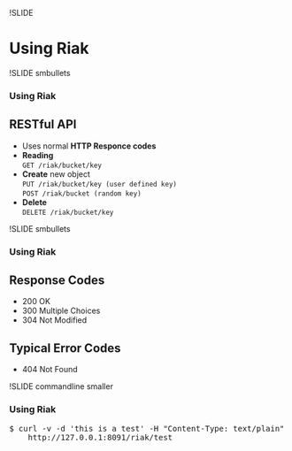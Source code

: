 !SLIDE 
# Using Riak #


!SLIDE smbullets
### Using Riak
## RESTful API

- Uses normal **HTTP Responce codes**
- **Reading**  
  `GET /riak/bucket/key`
- **Create** new object  
  `PUT /riak/bucket/key (user defined key)`  
  `POST /riak/bucket (random key)`
- **Delete**  
  `DELETE /riak/bucket/key`

!SLIDE smbullets
### Using Riak
## Response Codes  

- 200 OK 
- 300 Multiple Choices
- 304 Not Modified

## Typical Error Codes  

- 404 Not Found

!SLIDE commandline smaller
### Using Riak

<pre>
$ curl -v -d 'this is a test' -H "Content-Type: text/plain" \
    http://127.0.0.1:8091/riak/test
</pre>
